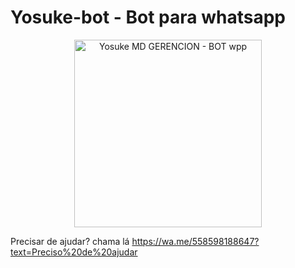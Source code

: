 # Yosuke-bot - Bot para whatsapp 

<div align="center">
<img src="https://telegra.ph/file/e47c8712bac6b3ad67e0c.jpg" alt="Yosuke MD GERENCION - BOT wpp" width="300" />
</div>




Precisar de ajudar? chama lá https://wa.me/558598188647?text=Preciso%20de%20ajudar
